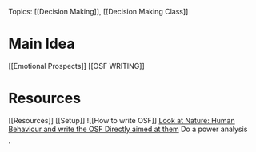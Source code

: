 Topics: [[Decision Making]], [[Decision Making Class]]
# Main Idea
[[Emotional Prospects]]
[[OSF WRITING]]

# Resources
[[Resources]]
[[Setup]]
![[How to write OSF]]
[Look at  Nature: Human Behaviour and write the OSF Directly aimed at them](https://www.nature.com/nathumbehav/registeredreports)
Do a power analysis

'
